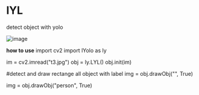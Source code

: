 # lYL
detect object with yolo

![image](https://user-images.githubusercontent.com/44722169/168905929-37573d67-3191-4c73-9fd3-b0732d102d5c.png)

**how to use**
import cv2
import lYolo as ly

im = cv2.imread("t3.jpg")
obj = ly.LYL()
obj.init(im)

#detect and draw rectange all object with label
img = obj.drawObj("", True)

img = obj.drawObj("person", True)
